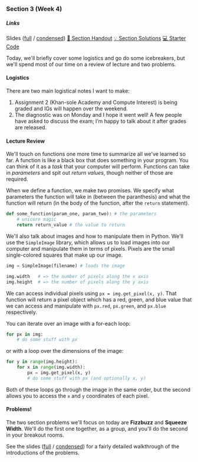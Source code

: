 ### Section 3 (Week 4)

<div class="card mb-3">
    <div class="card-body">
        <h5 class="card-title">Links</h5>
        <span class="card-link">
            Slides (<a href="https://drive.google.com/open?id=1mt6QgOn8S5w3ALdggPLpPROt7BK4jbsk">full</a> / <a href="https://drive.google.com/open?id=1OuOmEo5muaXDf2uyDH8Nrml85ue6gBDJ">condensed</a>)
        </span>
        <!-- <span class="card-link">
            <a href="https://drive.google.com/file/d/1G1ygqVOSG2zi_l2UEQJ8KJubPs_PZzE_/view?usp=sharing">&#128466; Section Whiteboard</a>
        </span> -->
        <span class="card-link">
            <a href="http://web.stanford.edu/class/cs106a/section/section3/section3.html">&#128221; Section Handout</a>
        </span>
        <span class="card-link">
            <a href="http://web.stanford.edu/class/cs106a/section/section3/section3-soln.html">&#128161; Section Solutions</a>
        </span>
        <span class="card-link">
            <a href="http://web.stanford.edu/class/cs106a/section/section3/Section3.zip">&#128187; Starter Code</a>
        </span>
    </div>
</div>

Today, we'll briefly cover some logistics and go do some icebreakers, but we'll spend most of our time on a review of lecture and two problems.

#### Logistics
There are two main logistical notes I want to make:
1. Assignment 2 (Khan-sole Academy and Compute Interest) is being graded and IGs will happen over the weekend.
2. The diagnostic was on Monday and I hope it went well! A few people have asked to discuss the exam; I’m happy to talk about it after grades are released.

#### Lecture Review
We'll touch on functions one more time to summarize all we've learned so far. A function is like a black box that does something in your program. You can think of it as a *task* that your computer will perform. Functions can take in *parameters* and spit out *return values*, though neither of those are required.

When we define a function, we make two promises. We specify what parameters the function will take in (between the paranthesis) and what the function will return (in the body of the function, after the `return` statement).
```python
def some_function(param_one, param_two): # the parameters
    # unicorn magic
    return return_value # the value to return
```

We'll also talk about images and how to manipulate them in Python. We'll use the `SimpleImage` library, which allows us to load images into our computer and manipulate them in terms of pixels. Pixels are the small single-colored squares that make up our image.
```python
img = SimpleImage(filename) # loads the image

img.width   # => the number of pixels along the x axis
img.height  # => the number of pixels along the y axis
```

We can access individual pixels using `px = img.get_pixel(x, y)`. That function will return a pixel object which has a red, green, and blue value that we can access and manipulate with `px.red`, `px.green`, and `px.blue` respectively.

You can iterate over an image with a for-each loop:
```python
for px in img:
    # do some stuff with px
```
or with a loop over the dimensions of the image:
```python
for y in range(img.height):
    for x in range(img.width):
        px = img.get_pixel(x, y)
        # do some stuff with px (and optionally x, y)
```

Both of these loops go through the image in the same order, but the second allows you to access the `x` and `y` coordinates of each pixel.

#### Problems!
The two section problems we'll focus on today are **Fizzbuzz** and **Squeeze Width**. We'll do the first one together, as a group, and you'll do the second in your breakout rooms.

See the slides ([full](https://drive.google.com/open?id=1mt6QgOn8S5w3ALdggPLpPROt7BK4jbsk) / [condensed](https://drive.google.com/open?id=1OuOmEo5muaXDf2uyDH8Nrml85ue6gBDJ)) for a fairly detailed walkthrough of the introductions of the problems.